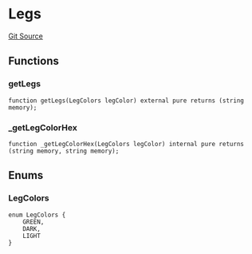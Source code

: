 # Legs
[Git Source](https://github.com/digiv3rse/core-contracts/blob/5454b58664fab805b6888a68ff40915d251f32f3/contracts/libraries/svgs/Profile/Legs.sol)


## Functions
### getLegs


```solidity
function getLegs(LegColors legColor) external pure returns (string memory);
```

### _getLegColorHex


```solidity
function _getLegColorHex(LegColors legColor) internal pure returns (string memory, string memory);
```

## Enums
### LegColors

```solidity
enum LegColors {
    GREEN,
    DARK,
    LIGHT
}
```

